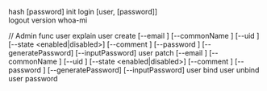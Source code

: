 
hash [password]
init <url>
login [user, [password]]   
logout
version
whoa-mi

// Admin func
user explain <user>
user create <user> [--email <email>] [--commonName <commonName>] [--uid <uid>] [--state <enabled|disabled>] [--comment <comment>] [--password <password>] [--generatePassword] [--inputPassword]
user patch <user> [--email <email>] [--commonName <commonName>] [--uid <uid>] [--state <enabled|disabled>] [--comment <comment>] [--password <password>] [--generatePassword] [--inputPassword]
user bind <user> <group>
user unbind <user> <group>
user password <user>


